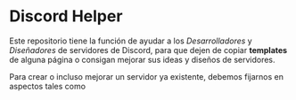 # Discord Helper


Este repositorio tiene la función de ayudar a los _Desarrolladores_ y _Diseñadores_ de servidores de Discord, para que dejen de copiar **templates** de alguna página o consigan mejorar sus ideas y diseños de servidores.

Para crear o incluso mejorar un servidor ya existente, debemos fijarnos en aspectos tales como

##